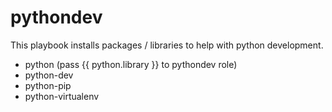 # pythondev

This playbook installs packages / libraries to help with python development.

  * python (pass {{ python.library }} to pythondev role)
  * python-dev
  * python-pip
  * python-virtualenv
